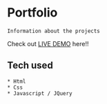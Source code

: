 # Portfolio
```
Information about the projects
```
Check out [LIVE DEMO](https://portfoliohayat.herokuapp.com/) here!!
## Tech used
```
* Html
* Css
* Javascript / JQuery
```
